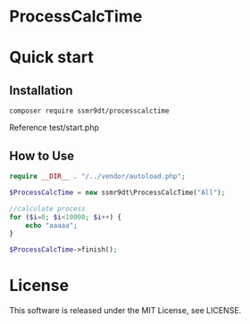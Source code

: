 # ProcessCalcTime

# Quick start

## Installation

```
composer require ssmr9dt/processcalctime
```

Reference test/start.php

## How to Use

```php
require __DIR__ . "/../vendor/autoload.php";

$ProcessCalcTime = new ssmr9dt\ProcessCalcTime("All");

//calculate process
for ($i=0; $i<10000; $i++) {
    echo "aaaaa";
}

$ProcessCalcTime->finish();
```

# License
This software is released under the MIT License, see LICENSE.